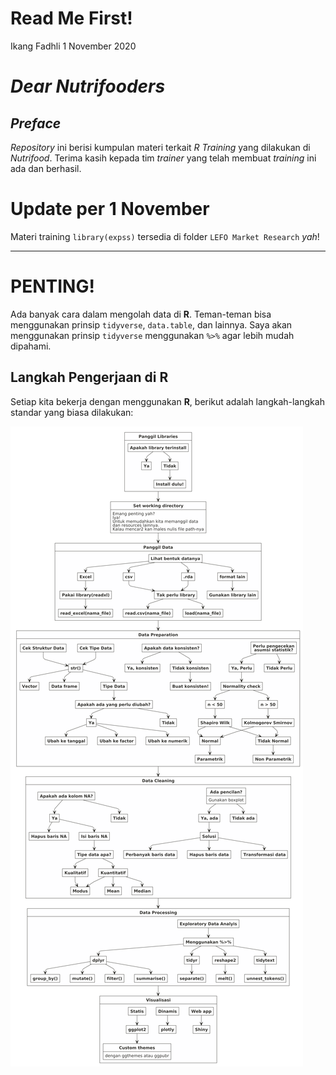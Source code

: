 Read Me First\!
================
Ikang Fadhli
1 November 2020

# *Dear Nutrifooders*

## *Preface*

*Repository* ini berisi kumpulan materi terkait *R Training* yang
dilakukan di *Nutrifood*. Terima kasih kepada tim *trainer* yang telah
membuat *training* ini ada dan berhasil.

# Update per 1 November

Materi training `library(expss)` tersedia di folder `LEFO Market
Research` *yah*\!

-----

# PENTING\!

Ada banyak cara dalam mengolah data di **R**. Teman-teman bisa
menggunakan prinsip `tidyverse`, `data.table`, dan lainnya. Saya akan
menggunakan prinsip `tidyverse` menggunakan `%>%` agar lebih mudah
dipahami.

## Langkah Pengerjaan di R

Setiap kita bekerja dengan menggunakan **R**, berikut adalah
langkah-langkah standar yang biasa dilakukan:

![](readme_files/figure-gfm/unnamed-chunk-1-1.png)<!-- -->

